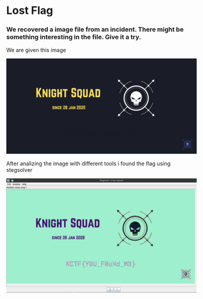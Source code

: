 <h1> Lost Flag </h1>

<h3> We recovered a image file from an incident. There might be something interesting in the file. Give it a try. </h3>

<p> We are given this image </p>

<img src = "images/Lost Flag .png" >

<p> After analizing the image with different tools i found the flag using stegsolver </p>

<img src = "images/sol.png">
